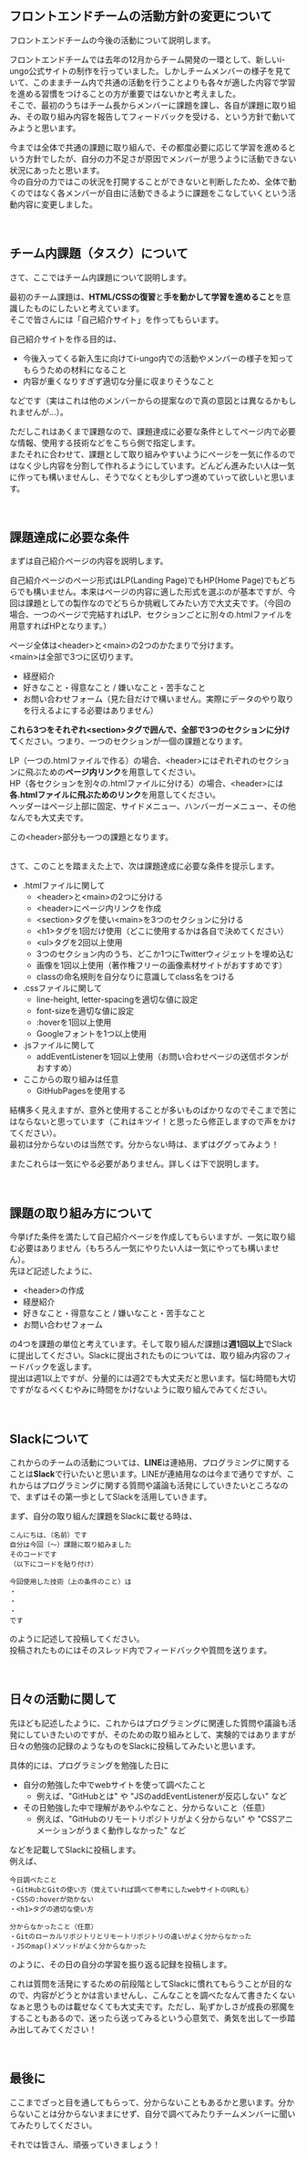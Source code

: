 ## フロントエンドチームの活動方針の変更について  

フロントエンドチームの今後の活動について説明します。  
  
フロントエンドチームでは去年の12月からチーム開発の一環として、新しいi-ungo公式サイトの制作を行っていました。しかしチームメンバーの様子を見ていて、このままチーム内で共通の活動を行うことよりも各々が適した内容で学習を進める習慣をつけることの方が重要ではないかと考えました。  
そこで、最初のうちはチーム長からメンバーに課題を課し、各自が課題に取り組み、その取り組み内容を報告してフィードバックを受ける、という方針で動いてみようと思います。  
  
今までは全体で共通の課題に取り組んで、その都度必要に応じて学習を進めるという方針でしたが、自分の力不足さが原因でメンバーが思うように活動できない状況にあったと思います。  
今の自分の力ではこの状況を打開することができないと判断したため、全体で動くのではなく各メンバーが自由に活動できるように課題をこなしていくという活動内容に変更しました。  
  
<br>
  
## チーム内課題（タスク）について  

さて、ここではチーム内課題について説明します。  
  
最初のチーム課題は、**HTML/CSSの復習**と**手を動かして学習を進めること**を意識したものにしたいと考えています。  
そこで皆さんには「自己紹介サイト」を作ってもらいます。  
  
自己紹介サイトを作る目的は、

- 今後入ってくる新入生に向けてi-ungo内での活動やメンバーの様子を知ってもらうための材料になること  
- 内容が重くなりすぎず適切な分量に収まりそうなこと

などです（実はこれは他のメンバーからの提案なので真の意図とは異なるかもしれませんが...）。  
  
ただしこれはあくまで課題なので、課題達成に必要な条件としてページ内で必要な情報、使用する技術などをこちら側で指定します。  
またそれに合わせて、課題として取り組みやすいようにページを一気に作るのではなく少し内容を分割して作れるようにしています。どんどん進みたい人は一気に作っても構いませんし、そうでなくとも少しずつ進めていって欲しいと思います。  
  
<br>

## 課題達成に必要な条件
  
まずは自己紹介ページの内容を説明します。  
  
自己紹介ページのページ形式はLP(Landing Page)でもHP(Home Page)でもどちらでも構いません。本来はページの内容に適した形式を選ぶのが基本ですが、今回は課題としての製作なのでどちらか挑戦してみたい方で大丈夫です。（今回の場合、一つのページで完結すればLP、セクションごとに別々の.htmlファイルを用意すればHPとなります。）
  
ページ全体は\<header>と\<main>の2つのかたまりで分けます。  
\<main>は全部で3つに区切ります。

- 経歴紹介
- 好きなこと・得意なこと / 嫌いなこと・苦手なこと
- お問い合わせフォーム（見た目だけで構いません。実際にデータのやり取りを行えるよにする必要はありません）

**これら3つをそれぞれ\<section>タグで囲んで、全部で3つのセクションに分けて**ください。つまり、一つのセクションが一個の課題となります。
  
LP（一つの.htmlファイルで作る）の場合、\<header>にはぞれぞれのセクションに飛ぶための**ページ内リンク**を用意してください。  
HP（各セクションを別々の.htmlファイルに分ける）の場合、\<header>には**各.htmlファイルに飛ぶためのリンク**を用意してください。  
ヘッダーはページ上部に固定、サイドメニュー、ハンバーガーメニュー、その他なんでも大丈夫です。

この\<header>部分も一つの課題となります。  
  
<br>
さて、このことを踏まえた上で、次は課題達成に必要な条件を提示します。  
  
- .htmlファイルに関して
    - \<header>と\<main>の2つに分ける
    - \<header>にページ内リンクを作成
    - \<section>タグを使い\<main>を3つのセクションに分ける
    - \<h1>タグを1回だけ使用（どこに使用するかは各自で決めてください）
    - \<ul>タグを2回以上使用
    - 3つのセクション内のうち、どこか1つにTwitterウィジェットを埋め込む
    - 画像を1回以上使用（著作権フリーの画像素材サイトがおすすめです）
    - classの命名規則を自分なりに意識してclass名をつける
- .cssファイルに関して
    - line-height, letter-spacingを適切な値に設定
    - font-sizeを適切な値に設定
    - :hoverを1回以上使用
    - Googleフォントを1つ以上使用
- .jsファイルに関して
    - addEventListenerを1回以上使用（お問い合わせページの送信ボタンがおすすめ）
- ここからの取り組みは任意
    - GitHubPagesを使用する

結構多く見えますが、意外と使用することが多いものばかりなのでそこまで苦にはならないと思っています（これはキツイ！と思ったら修正しますので声をかけてください）。  
最初は分からないのは当然です。分からない時は、まずはググってみよう！

またこれらは一気にやる必要がありません。詳しくは下で説明します。  
  
<br>

## 課題の取り組み方について  

今挙げた条件を満たして自己紹介ページを作成してもらいますが、一気に取り組む必要はありません（もちろん一気にやりたい人は一気にやっても構いません）。  
先ほど記述したように、  

- \<header>の作成
- 経歴紹介
- 好きなこと・得意なこと / 嫌いなこと・苦手なこと
- お問い合わせフォーム

の4つを課題の単位と考えています。そして取り組んだ課題は**週1回以上**でSlackに提出してください。Slackに提出されたものについては、取り組み内容のフィードバックを返します。  
提出は週1以上ですが、分量的には週2でも大丈夫だと思います。悩む時間も大切ですがなるべくむやみに時間をかけないように取り組んでみてください。  

<br>

## Slackについて

これからのチームの活動については、**LINE**は連絡用、プログラミングに関することは**Slack**で行いたいと思います。LINEが連絡用なのは今まで通りですが、これからはプログラミングに関する質問や議論も活発にしていきたいところなので、まずはその第一歩としてSlackを活用していきます。  
  
まず、自分の取り組んだ課題をSlackに載せる時は、
```
こんにちは、（名前）です
自分は今回（〜）課題に取り組みました
そのコードです
（以下にコードを貼り付け）

今回使用した技術（上の条件のこと）は
・
・
・
です
```
のように記述して投稿してください。  
投稿されたものにはそのスレッド内でフィードバックや質問を送ります。  

<br>

## 日々の活動に関して

先ほども記述したように、これからはプログラミングに関連した質問や議論も活発にしていきたいのですが、そのための取り組みとして、実験的ではありますが日々の勉強の記録のようなものをSlackに投稿してみたいと思います。  

具体的には、プログラミングを勉強した日に

- 自分の勉強した中でwebサイトを使って調べたこと
  - 例えば、"GitHubとは" や "JSのaddEventListenerが反応しない" など
- その日勉強した中で理解があやふやなこと、分からないこと（任意）
  - 例えば、"GitHubのリモートリポジトリがよく分からない" や "CSSアニメーションがうまく動作しなかった" など

などを記載してSlackに投稿します。  
例えば、
```
今日調べたこと
・GitHubとGitの使い方（覚えていれば調べて参考にしたwebサイトのURLも）
・CSSの:hoverが効かない
・<h1>タグの適切な使い方

分からなかったこと（任意）
・Gitのローカルリポジトリとリモートリポジトリの違いがよく分からなかった
・JSのmap()メソッドがよく分からなかった
```
のように、その日の自分の学習を振り返る記録を投稿します。  

これは質問を活発にするための前段階としてSlackに慣れてもらうことが目的なので、内容がどうとかは言いませんし、こんなことを調べたなんて書きたくないなぁと思うものは載せなくても大丈夫です。ただし、恥ずかしさが成長の邪魔をすることもあるので、迷ったら送ってみるという心意気で、勇気を出して一歩踏み出してみてください！  

<br>

## 最後に

ここまでざっと目を通してもらって、分からないこともあるかと思います。分からないことは分からないままにせず、自分で調べてみたりチームメンバーに聞いてみたりしてください。  

それでは皆さん、頑張っていきましょう！
